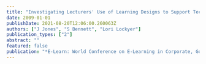 ```yaml
---
title: "Investigating Lecturers' Use of Learning Designs to Support Technology Enhanced Course Design"
date: 2009-01-01
publishDate: 2021-08-20T12:06:00.260063Z
authors: ["J Jones", "S Bennett", "Lori Lockyer"]
publication_types: ["2"]
abstract: ""
featured: false
publication: "*E-Learn: World Conference on E-Learning in Corporate, Government, Healthcare łdots*"
---
```


